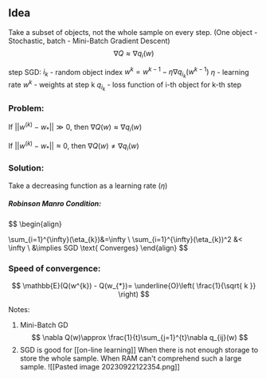 ## Idea
Take a subset of objects, not the whole sample on every step. (One object - Stochastic, batch - Mini-Batch Gradient Descent)
$$
\nabla Q \approx \nabla q_{i}(w)
$$

step SGD:
	$i_{k}$ - random object index
	$w^k= w^{k-1}- \eta \nabla q_{i_{k}}(w^{k-1})$
	$\eta \text{ - learning rate}$
	$w^{k} \text{ - weights at step k}$
	$q_{i_{k}} \text{ - loss function of i-th object for k-th step}$

### Problem:
If $||w^{(k)}-w_{*}|| \gg 0$,
then $\nabla Q(w) \approx \nabla q_{i}(w)$

If $||w^{(k)}-w_{*}|| \approx 0$,
then $\nabla Q(w) \neq \nabla q_{i}(w)$

### Solution:
Take a decreasing function as a learning rate ($\eta$)

##### Robinson Manro Condition:
$$
\begin{align}

\sum_{i=1}^{\infty}(\eta_{k})&=\infty \\
\sum_{i=1}^{\infty}(\eta_{k})^2 &< \infty  \\
&\implies SGD \text{ Converges}
\end{align}
$$

### Speed of convergence:
$$
\mathbb{E}(Q(w^{k}) - Q(w_{*})= \underline{O}\left( \frac{1}{\sqrt{ k }} \right)
$$

Notes: 
1) Mini-Batch GD
$$
\nabla Q(w)\approx \frac{1}{t}\sum_{j=1}^{t}\nabla q_{ij}(w)
$$
2) SGD is good for [[on-line learning]]
When there is not enough storage to store the whole sample.
When RAM can't comprehend such a large sample.
![[Pasted image 20230922122354.png]]


